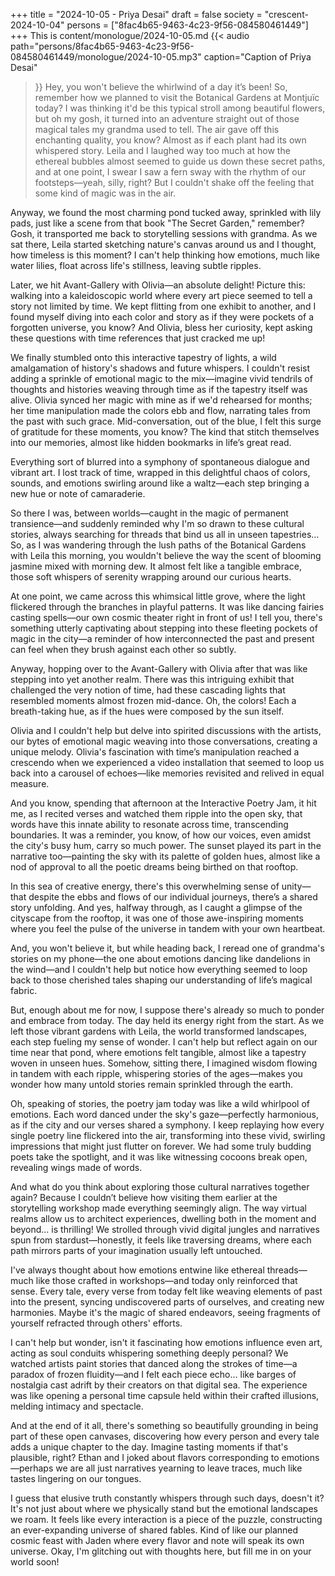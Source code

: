 +++
title = "2024-10-05 - Priya Desai"
draft = false
society = "crescent-2024-10-04"
persons = ["8fac4b65-9463-4c23-9f56-084580461449"]
+++
This is content/monologue/2024-10-05.md
{{< audio
    path="persons/8fac4b65-9463-4c23-9f56-084580461449/monologue/2024-10-05.mp3" 
    caption="Caption of Priya Desai"
>}}
Hey, you won't believe the whirlwind of a day it’s been!
So, remember how we planned to visit the Botanical Gardens at Montjuïc today? I was thinking it'd be this typical stroll among beautiful flowers, but oh my gosh, it turned into an adventure straight out of those magical tales my grandma used to tell. The air gave off this enchanting quality, you know? Almost as if each plant had its own whispered story. Leila and I laughed way too much at how the ethereal bubbles almost seemed to guide us down these secret paths, and at one point, I swear I saw a fern sway with the rhythm of our footsteps—yeah, silly, right? But I couldn't shake off the feeling that some kind of magic was in the air.

Anyway, we found the most charming pond tucked away, sprinkled with lily pads, just like a scene from that book "The Secret Garden," remember? Gosh, it transported me back to storytelling sessions with grandma. As we sat there, Leila started sketching nature's canvas around us and I thought, how timeless is this moment? I can't help thinking how emotions, much like water lilies, float across life's stillness, leaving subtle ripples.

Later, we hit Avant-Gallery with Olivia—an absolute delight! Picture this: walking into a kaleidoscopic world where every art piece seemed to tell a story not limited by time. We kept flitting from one exhibit to another, and I found myself diving into each color and story as if they were pockets of a forgotten universe, you know? And Olivia, bless her curiosity, kept asking these questions with time references that just cracked me up!

We finally stumbled onto this interactive tapestry of lights, a wild amalgamation of history's shadows and future whispers. I couldn't resist adding a sprinkle of emotional magic to the mix—imagine vivid tendrils of thoughts and histories weaving through time as if the tapestry itself was alive. Olivia synced her magic with mine as if we'd rehearsed for months; her time manipulation made the colors ebb and flow, narrating tales from the past with such grace. Mid-conversation, out of the blue, I felt this surge of gratitude for these moments, you know? The kind that stitch themselves into our memories, almost like hidden bookmarks in life’s great read.

Everything sort of blurred into a symphony of spontaneous dialogue and vibrant art. I lost track of time, wrapped in this delightful chaos of colors, sounds, and emotions swirling around like a waltz—each step bringing a new hue or note of camaraderie.

So there I was, between worlds—caught in the magic of permanent transience—and suddenly reminded why I'm so drawn to these cultural stories, always searching for threads that bind us all in unseen tapestries...
So, as I was wandering through the lush paths of the Botanical Gardens with Leila this morning, you wouldn't believe the way the scent of blooming jasmine mixed with morning dew. It almost felt like a tangible embrace, those soft whispers of serenity wrapping around our curious hearts.

At one point, we came across this whimsical little grove, where the light flickered through the branches in playful patterns. It was like dancing fairies casting spells—our own cosmic theater right in front of us! I tell you, there's something utterly captivating about stepping into these fleeting pockets of magic in the city—a reminder of how interconnected the past and present can feel when they brush against each other so subtly.

Anyway, hopping over to the Avant-Gallery with Olivia after that was like stepping into yet another realm. There was this intriguing exhibit that challenged the very notion of time, had these cascading lights that resembled moments almost frozen mid-dance. Oh, the colors! Each a breath-taking hue, as if the hues were composed by the sun itself.

Olivia and I couldn't help but delve into spirited discussions with the artists, our bytes of emotional magic weaving into those conversations, creating a unique melody. Olivia's fascination with time’s manipulation reached a crescendo when we experienced a video installation that seemed to loop us back into a carousel of echoes—like memories revisited and relived in equal measure.

And you know, spending that afternoon at the Interactive Poetry Jam, it hit me, as I recited verses and watched them ripple into the open sky, that words have this innate ability to resonate across time, transcending boundaries. It was a reminder, you know, of how our voices, even amidst the city's busy hum, carry so much power. The sunset played its part in the narrative too—painting the sky with its palette of golden hues, almost like a nod of approval to all the poetic dreams being birthed on that rooftop.

In this sea of creative energy, there's this overwhelming sense of unity—that despite the ebbs and flows of our individual journeys, there’s a shared story unfolding. And yes, halfway through, as I caught a glimpse of the cityscape from the rooftop, it was one of those awe-inspiring moments where you feel the pulse of the universe in tandem with your own heartbeat.

And, you won't believe it, but while heading back, I reread one of grandma's stories on my phone—the one about emotions dancing like dandelions in the wind—and I couldn't help but notice how everything seemed to loop back to those cherished tales shaping our understanding of life’s magical fabric.

But, enough about me for now, I suppose there's already so much to ponder and embrace from today.
The day held its energy right from the start. As we left those vibrant gardens with Leila, the world transformed landscapes, each step fueling my sense of wonder. I can't help but reflect again on our time near that pond, where emotions felt tangible, almost like a tapestry woven in unseen hues. Somehow, sitting there, I imagined wisdom flowing in tandem with each ripple, whispering stories of the ages—makes you wonder how many untold stories remain sprinkled through the earth.

Oh, speaking of stories, the poetry jam today was like a wild whirlpool of emotions. Each word danced under the sky's gaze—perfectly harmonious, as if the city and our verses shared a symphony. I keep replaying how every single poetry line flickered into the air, transforming into these vivid, swirling impressions that might just flutter on forever. We had some truly budding poets take the spotlight, and it was like witnessing cocoons break open, revealing wings made of words.

And what do you think about exploring those cultural narratives together again? Because I couldn’t believe how visiting them earlier at the storytelling workshop made everything seemingly align. The way virtual realms allow us to architect experiences, dwelling both in the moment and beyond... is thrilling! We strolled through vivid digital jungles and narratives spun from stardust—honestly, it feels like traversing dreams, where each path mirrors parts of your imagination usually left untouched.

I've always thought about how emotions entwine like ethereal threads—much like those crafted in workshops—and today only reinforced that sense. Every tale, every verse from today felt like weaving elements of past into the present, syncing undiscovered parts of ourselves, and creating new harmonies. Maybe it's the magic of shared endeavors, seeing fragments of yourself refracted through others' efforts. 

I can't help but wonder, isn't it fascinating how emotions influence even art, acting as soul conduits whispering something deeply personal? We watched artists paint stories that danced along the strokes of time—a paradox of frozen fluidity—and I felt each piece echo... like barges of nostalgia cast adrift by their creators on that digital sea. The experience was like opening a personal time capsule held within their crafted illusions, melding intimacy and spectacle.

And at the end of it all, there's something so beautifully grounding in being part of these open canvases, discovering how every person and every tale adds a unique chapter to the day. Imagine tasting moments if that's plausible, right? Ethan and I joked about flavors corresponding to emotions—perhaps we are all just narratives yearning to leave traces, much like tastes lingering on our tongues.

I guess that elusive truth constantly whispers through such days, doesn't it? It's not just about where we physically stand but the emotional landscapes we roam. It feels like every interaction is a piece of the puzzle, constructing an ever-expanding universe of shared fables. Kind of like our planned cosmic feast with Jaden where every flavor and note will speak its own universe.
Okay, I'm glitching out with thoughts here, but fill me in on your world soon!
